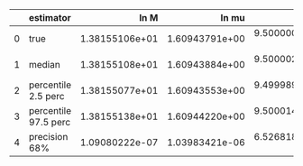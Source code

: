 |    | estimator            |           ln M |          ln mu |              a |             p0 |             e0 |             DL |       costhetaS |           phiS |      costhetaK |           phiK |     Phivarphi0 |          Phir0 |               d |
|---:|:---------------------|---------------:|---------------:|---------------:|---------------:|---------------:|---------------:|----------------:|---------------:|---------------:|---------------:|---------------:|---------------:|----------------:|
|  0 | true                 | 1.38155106e+01 | 1.60943791e+00 | 9.50000000e-01 | 6.94800387e+00 | 4.00000000e-01 | 5.92114503e-01 |  6.12323400e-17 | 3.14159265e+00 | 7.07106781e-01 | 1.04719755e+00 | 1.04719755e+00 | 3.14159265e+00 |  0.00000000e+00 |
|  1 | median               | 1.38155108e+01 | 1.60943884e+00 | 9.50000219e-01 | 6.94800406e+00 | 3.99999805e-01 | 6.19685329e-01 | -1.88295269e-02 | 3.14433758e+00 | 7.02686592e-01 | 1.01765240e+00 | 1.19700482e+00 | 3.11226797e+00 |  8.13849019e-05 |
|  2 | percentile 2.5 perc  | 1.38155077e+01 | 1.60943553e+00 | 9.49998980e-01 | 6.94799490e+00 | 3.99998364e-01 | 5.92121191e-01 | -4.80709381e-02 | 3.14018496e+00 | 6.75794458e-01 | 9.70056183e-01 | 1.03194288e+00 | 3.04443583e+00 | -6.61388272e-04 |
|  3 | percentile 97.5 perc | 1.38155138e+01 | 1.60944220e+00 | 9.50001455e-01 | 6.94801348e+00 | 4.00001280e-01 | 6.50363407e-01 |  1.01172192e-02 | 3.14863780e+00 | 7.27397859e-01 | 1.06849251e+00 | 4.29417847e+00 | 3.17808588e+00 |  8.23570027e-04 |
|  4 | precision 68%        | 1.09080222e-07 | 1.03983421e-06 | 6.52681803e-07 | 6.72608888e-07 | 1.82516371e-06 | 2.35605826e-02 | -7.74860376e-01 | 6.73215865e-04 | 1.86870024e-02 | 2.41827858e-02 | 5.91636647e-01 | 1.06569263e-02 |  4.79649931e+00 |